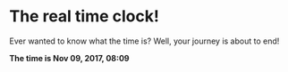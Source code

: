 # The real time clock!

Ever wanted to know what the time is? Well, your journey is about to end!

**The time is Nov 09, 2017, 08:09**